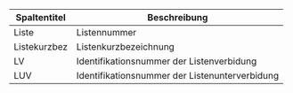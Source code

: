 |Spaltentitel|Beschreibung                                  |
|------------|----------------------------------------------|
|Liste       |Listennummer                                  |
|Listekurzbez|Listenkurzbezeichnung                         |
|LV          |Identifikationsnummer der Listenverbidung     |
|LUV         |Identifikationsnummer der Listenunterverbidung|
